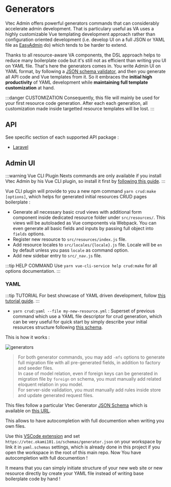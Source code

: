 # Generators

Vtec Admin offers powerful generators commands that can considerably accelerate admin development. That is particulary useful as VA uses a highly customizable Vue templating development approach rather than configuration oriented development (i.e. develop UI on a full JSON or YAML file as [EasyAdmin](https://github.com/EasyCorp/EasyAdminBundle) do) which tends to be harder to extend.

Thanks to all resource-aware VA components, the DSL approach helps to reduce many boilerplate code but it's still not as efficient than writing you UI on YAML file. That's here the generators comes in. You write Admin UI on YAML format, by following a [JSON schema validator](https://vtec.okami101.io/schemas/generator.json), and then you generate all API code and Vue templates from it. So it embraces the **initial high productivity** of YAML development while **maintaining full template customization** at hand.

:::danger CUSTOMIZATION
Consequently, this file will mainly be used for your first resource code generation. After each each generation, all customization made inside targetted resource templates will be lost.
:::

## API

See specific section of each supported API package :

* [Laravel](laravel#generators)

## Admin UI

:::warning Vue CLI Plugin
Nexts commands are only available if you install Vtec Admin by his Vue CLI plugin, so install it first by [following this guide](getting-started).
:::

Vue CLI plugin will provide to you a new npm command `yarn crud:make [options]`, which helps for generated initial resources CRUD pages boilerplate :

* Generate all necessary basic crud views with additional form component inside dedicated resource folder under `src/resources/`. This views will be autoloaded as Vue components via Webpack. You can even generate all basic fields and inputs by passing full object into `fields` options.
* Register new resource to `src/resources/index.js` file.
* Add resource locales to `src/locales/{locale}.js` file. Locale will be `en` by default unless you pass `locale` as command option.
* Add new sidebar entry to `src/_nav.js` file.

:::tip HELP COMMAND
Use `yarn vue-cli-service help crud:make` for all options documentation.
:::

### YAML

:::tip TUTORIAL
For best showcase of YAML driven development, follow [this tutorial guide](tutorial).
:::

* `yarn crud:yaml --file my-new-resource.yml` : Superset of previous command which use a YAML file descriptor for crud generation, which can be very useful for quick start by simply describe your initial resources structure following [this schema](/schemas/generator.json).

This is how it works :

![generators](/diagrams/generators.svg)

> For both generator commands, you may add `-mfs` options to generate full migration file with all pre-generated fields, in addition to factory and seeder files.  
> In case of model relation, even if foreign keys can be generated in migration file by `foreign` on schema, you must manually add related eloquent relation in you model.  
> For server-side validation, you must manually add rules inside store and update generated request files.

This files follow a particular Vtec Generator [JSON Schema](https://json-schema.org/) which is available on [this URL](https://vtec.okami101.io/schemas/generator.json).  

This allows to have autocompletion with full documention when writing you own files.

Use this [VSCode extension](https://marketplace.visualstudio.com/items?itemName=redhat.vscode-yaml) and set `https://vtec.okami101.io/schemas/generator.json` on your workspace by link it in `yaml.schemas` settings, which is already done in this project if you open the workspace in the root of this main repo. Now You have autocompletion with full documention !

It means that you can simply initiate structure of your new web site or new resource directly by create your YAML file instead of writing base boilerplate code by hand !

